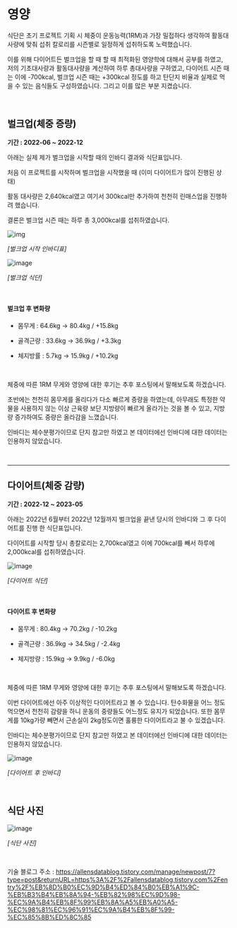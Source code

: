 # 영양
 

식단은 초기 프로젝트 기획 시 체중이 운동능력(1RM)과 가장 밀접하다 생각하여 활동대사량에 맞춰 섭취 칼로리를 시즌별로 일정하게 섭취하도록 노력했습니다.

이를 위해 다이어트든 벌크업을 할 때 할 때 최적화된 영양학에 대해서 공부를 하였고, 저의 기초대사량과 활동대사량을 계산하여 하루 총대사량을 구하였고, 다이어트 시즌 때는 이에 -700kcal, 벌크업 시즌 때는 +300kcal 정도를 하고 탄단지 비율과 실제로 먹을 수 있는 음식들도 구성하였습니다.
그리고 이를 많은 부분 지켰습니다.

 <br/>

## 벌크업(체중 증량)

**기간 : 2022-06 ~ 2022-12**


아래는 실제 제가 벌크업을 시작할 때의 인바디 결과와 식단표입니다.

처음 이 프로젝트를 시작하며 벌크업을 시작했을 때 (이미 다이어트가 많이 진행된 상태)

활동 대사량은 2,640kcal였고 여기서 300kcal만 추가하여 천천히 린매스업을 진행하려 했습니다. 

결론은 벌크업 시즌 때는 하루 총 3,000kcal를 섭취하였습니다.


![img](https://github.com/siilver94/My-training-ability-as-driven-by-data/assets/57824945/845a9d65-5c05-4d3a-8630-124157585c33)

*[벌크업 시작 인바디표]*

![image](https://github.com/siilver94/My-training-ability-as-driven-by-data/assets/57824945/fb9b8e2e-179a-4861-93f7-98c077ffbdf8)

*[벌크업 식단]*

<br/>

#### 벌크업 후 변화량

- 몸무게 : 64.6kg -> 80.4kg  /    +15.8kg

- 골격근량 : 33.6kg -> 36.9kg  / +3.3kg

- 체지방률 : 5.7kg -> 15.9kg    / +10.2kg

<br/>

체중에 따른 1RM 무게와 영양에 대한 후기는 추후 포스팅에서 말해보도록 하겠습니다.

초반에는 천천히 몸무게를 올리다가 다소 빠르게 증량을 하였는데, 아무래도 특정한 약물을 사용하지 않는 이상 근육량 보단 지방량이 빠르게 올라가는 것을 볼 수 있고, 지방량 증가하여도 중량은 올라감을 느꼈습니다.

인바디는 체수분평가이므로 단지 참고만 하였고 본 데이터에선 인바디에 대한 데이터는 인용하지 않았습니다.

<br/>

---

## 다이어트(체중 감량)
**기간 : 2022-12 ~ 2023-05**



아래는 2022년 6월부터 2022년 12월까지 벌크업을 끝낸 당시의 인바디와 그 후 다이어트를 진행 한 식단표입니다.

다이어트를 시작할 당시 총칼로리는 2,700kcal였고 이에 700kcal를 빼서 하루에 2,000kcal를 섭취하였습니다.

![image](https://github.com/siilver94/My-training-ability-as-driven-by-data/assets/57824945/5de44ca2-baf7-4a0b-b57f-85c60c9242bd)

*[다이어트 식단]*

<br/>

#### 다이어트 후 변화량

- 몸무게 : 80.4kg -> 70.2kg  /     -10.2kg

- 골격근량 : 36.9kg -> 34.5kg  / -2.4kg

- 체지방량 : 15.9kg -> 9.9kg   /   -6.0kg

<br/>

체중에 따른 1RM 무게와 영양에 대한 후기는 추후 포스팅에서 말해보도록 하겠습니다.

이번 다이어트에선 아주 이상적인 다이어트라고 볼 수 있습니다. 탄수화물을 어느 정도 먹으면서 천천히 감량을 하니 운동의 중량들도 어느정도 유지가 되었습니다. 또한 몸무게를 10kg가량 빼면서 근손실이 2kg정도이면 훌륭한 다이어트라고 불 수 있겠습니다.

인바디는 체수분평가이므로 단지 참고만 하였고 본 데이터에선 인바디에 대한 데이터는 인용하지 않았습니다.


![image](https://github.com/siilver94/My-training-ability-as-driven-by-data/assets/57824945/3e94555a-eb28-431f-bfa2-2784205072d9)

*[다이어트 후 인바디]*

<br/>

## 식단 사진

![image](https://github.com/siilver94/My-training-ability-as-driven-by-data/assets/57824945/3e559911-8a6b-4463-8cf6-3edd81fd3160)

*[식단 사진]*

<br/>

기술 블로그 주소 : https://allensdatablog.tistory.com/manage/newpost/7?type=post&returnURL=https%3A%2F%2Fallensdatablog.tistory.com%2Fentry%2F%EB%8D%B0%EC%9D%B4%ED%84%B0%EB%A1%9C-%EB%B3%B4%EB%8A%94-%EB%82%98%EC%9D%98-%EC%9A%B4%EB%8F%99%EB%8A%A5%EB%A0%A5-%EC%98%81%EC%96%91%EC%9A%B4%EB%8F%99-%EC%85%8B%ED%8C%85
